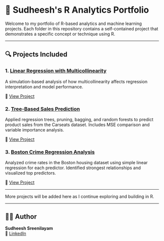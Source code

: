 # 📁 Sudheesh's R Analytics Portfolio

Welcome to my portfolio of R-based analytics and machine learning projects. Each folder in this repository contains a self-contained project that demonstrates a specific concept or technique using R.

---

## 🔍 Projects Included


### 1. [Linear Regression with Multicollinearity](./Linear-Regression-Multicollinearity-R)

A simulation-based analysis of how multicollinearity affects regression interpretation and model performance.

🔗 [View Project](https://sudheeshsreenilayam.github.io/Sudheesh-R-Portfolio/Linear-Regression-Multicollinearity-R/linear_regression_analysis.html)

### 2. [Tree-Based Sales Prediction](./Tree-Based-Sales-Prediction-R)

Applied regression trees, pruning, bagging, and random forests to predict product sales from the Carseats dataset. Includes MSE comparison and variable importance analysis.

🔗 [View Project](https://sudheeshsreenilayam.github.io/Sudheesh-R-Portfolio/Tree-Based-Sales-Prediction-R/tree_model_sales.html)

### 3. [Boston Crime Regression Analysis](./Boston-Crime-Regression-R)

Analyzed crime rates in the Boston housing dataset using simple linear regression for each predictor. Identified strongest relationships and visualized top predictors.

🔗 [View Project](https://sudheeshsreenilayam.github.io/Sudheesh-R-Portfolio/Boston-Crime-Regression-R/boston_crime_regression.html)

---


More projects will be added here as I continue exploring and building in R.

---

## 🧑‍💻 Author

**Sudheesh Sreenilayam**  
📎 [LinkedIn](https://www.linkedin.com/in/ssudheesh)
